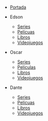 - [Portada](../README.md)

- Edson
    - [Series](./Edson/Series.md)
    - [Pelícuas](./Edson/Peliculas.md)
    - [Libros](./Edson/Libros.md)
    - [Videojuegos](./Edson/Videojuegos.md)

- Oscar
    - [Series](./Oscar/Series_Oscar.md)
    - [Películas](./Oscar/Peliculas_Oscar.md)
    - [Libros](./Oscar/Libros_Oscar.md)
    - [Videojuegos](./Oscar/Videojuegos.md)
    
- Dante
    - [Series](./Luis-Alfonso/Serie.md)
    - [Pelícuas](./Luis-Alfonso/Pelicula.md)
    - [Libros](./Luis-Alfonso/Libro.md)
    - [Videojuegos](./Luis-Alfonso/Videojuego.md)
